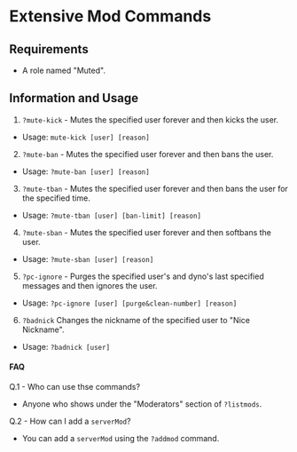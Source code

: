 # **Extensive Mod Commands**

## Requirements
- A role named "Muted".

## Information and Usage
1. `?mute-kick` - Mutes the specified user forever and then kicks the user. 
- Usage: `mute-kick [user] [reason]`

2. `?mute-ban` - Mutes the specified user forever and then bans the user.
- Usage: `?mute-ban [user] [reason]`

3. `?mute-tban` - Mutes the specified user forever and then bans the user for the specified time.
- Usage: `?mute-tban [user] [ban-limit] [reason]`

4. `?mute-sban` - Mutes the specified user forever and then softbans the user.
- Usage: `?mute-sban [user] [reason]`

5. `?pc-ignore` - Purges the specified user's and dyno's last specified messages and then ignores the user.
- Usage: `?pc-ignore [user] [purge&clean-number] [reason]`

6. `?badnick` Changes the nickname of the specified user to "Nice Nickname".
- Usage: `?badnick [user]`

#### FAQ

Q.1 - Who can use thse commands?
- Anyone who shows under the "Moderators" section of `?listmods`.

Q.2 - How can I add a `serverMod`?
- You can add a `serverMod` using the `?addmod` command.
